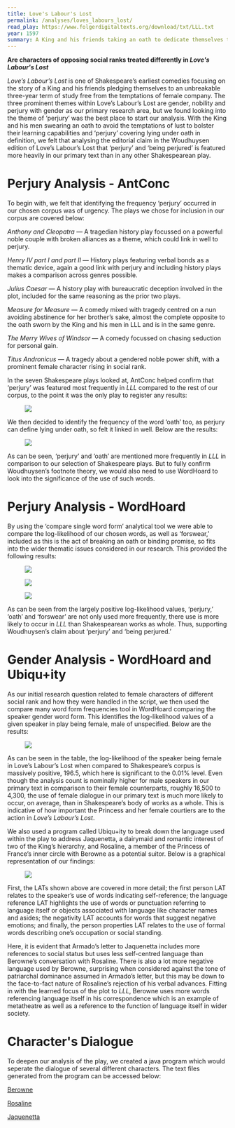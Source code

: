 ```yaml
---
title: Love's Labour's Lost
permalink: /analyses/loves_labours_lost/
read_play: https://www.folgerdigitaltexts.org/download/txt/LLL.txt
year: 1597
summary: A King and his friends taking an oath to dedicate themselves to a life of study and avoid the company of women for three years
---
```


**Are characters of opposing social ranks treated differently in _Love's Labour's Lost_**

_Love’s Labour’s Lost_ is one of Shakespeare’s earliest comedies focusing on the story of a King and his friends pledging themselves to an unbreakable three-year term of study free from the temptations of female company. The three prominent themes within Love’s Labour’s Lost are gender, nobility and perjury with gender as our primary research area, but we found looking into the theme of ‘perjury’ was the best place to start our analysis.  With the King and his men swearing an oath to avoid the temptations of lust to bolster their learning capabilities and ‘perjury’ covering lying under oath in definition, we felt that analysing the editorial claim in the Woudhuysen edition of Love’s Labour’s Lost that ‘perjury’ and ‘being perjured’ is featured more heavily in our primary text than in any other Shakespearean play.


**Perjury Analysis - AntConc**
==============================

To begin with, we felt that identifying the frequency ‘perjury’ occurred in our chosen corpus was of urgency.  The plays we chose for inclusion in our corpus are covered below:

_Anthony and Cleopatra_ — A tragedian history play focussed on a powerful noble couple with broken alliances as a theme, which could link in well to perjury.

_Henry IV part I and part II_ — History plays featuring verbal bonds as a thematic device, again a good link with perjury and including history plays makes a comparison across genres possible.

_Julius Caesar_ — A history play with bureaucratic deception involved in the plot, included for the same reasoning as the prior two plays.

_Measure for Measure_ — A comedy mixed with tragedy centred on a nun avoiding abstinence for her brother’s sake, almost the complete opposite to the oath sworn by the King and his men in LLL and is in the same genre.

_The Merry Wives of Windsor_ — A comedy focussed on chasing seduction for personal gain.

_Titus Andronicus_ — A tragedy about a gendered noble power shift, with a prominent female character rising in social rank.

In the seven Shakespeare plays looked at, AntConc helped confirm that ‘perjury’ was featured most frequently in _LLL_ compared to the rest of our corpus, to the point it was the only play to register any results:

<figure>
<img src="/media/image1.png"/>
</figure>

We then decided to identify the frequency of the word ‘oath’ too, as perjury can define lying under oath, so felt it linked in well. Below are the results:

<figure>
<img src="/media/image2.png"/>
</figure>

As can be seen, ‘perjury’ and ‘oath’ are mentioned more frequently in _LLL_ in comparison to our selection of Shakespeare plays.  But to fully confirm Woudhuysen’s footnote theory, we would also need to use WordHoard to look into the significance of the use of such words.

**Perjury Analysis - WordHoard**
================================

By using the ‘compare single word form’ analytical tool we were able to compare the log-likelihood of our chosen words, as well as ‘forswear,’ included as this is the act of breaking an oath or binding promise, so fits into the wider thematic issues considered in our research.  This provided the following results:

<figure>
<img src="/media/image3.png"/>
</figure>

<figure>
<img src="/media/image4.png"/>
</figure>

<figure>
<img src="/media/image5.png"/>
</figure>

As can be seen from the largely positive log-likelihood values, ‘perjury,’ ‘oath’ and ‘forswear’ are not only used more frequently, there use is more likely to occur in _LLL_ than Shakespearean works as whole.  Thus, supporting Woudhuysen’s claim about ‘perjury’ and ‘being perjured.’




**Gender Analysis - WordHoard and Ubiqu+ity**
=============================================

As our initial research question related to female characters of different social rank and how they were handled in the script, we then used the compare many word form frequencies tool in WordHoard comparing the speaker gender word form.  This identifies the log-likelihood values of a given speaker in play being female, male of unspecified. Below are the results:

<figure>
<img src="/media/image6.png"/>
</figure>

As can be seen in the table, the log-likelihood of the speaker being female in Love’s Labour’s Lost when compared to Shakespeare’s corpus is massively positive, 196.5, which here is significant to the 0.01% level. Even though the analysis count is nominally higher for male speakers in our primary text in comparison to their female counterparts, roughly 16,500 to 4,300, the use of female dialogue in our primary text is much more likely to occur, on average, than in Shakespeare’s body of works as a whole.  This is indicative of how important the Princess and her female courtiers are to the action in _Love’s Labour’s Lost_.

We also used a program called Ubiqu+ity to break down the language used within the play to address Jaquenetta, a dairymaid and romantic interest of two of the King’s hierarchy, and Rosaline, a member of the Princess of France’s inner circle with Berowne as a potential suitor. Below is a graphical representation of our findings:


<figure>
<img src="/media/image7.png"/>
</figure>

First, the LATs shown above are covered in more detail; the first person LAT relates to the speaker’s use of words indicating self-reference; the language reference LAT highlights the use of words or punctuation referring to language itself or objects associated with language like character names and asides; the negativity LAT accounts for words that suggest negative emotions; and finally, the person properties LAT relates to the use of formal words describing one’s occupation or social standing.

Here, it is evident that Armado’s letter to Jaquenetta includes more references to social status but uses less self-centred language than Berowne’s conversation with Rosaline.  There is also a lot more negative language used by Berowne, surprising when considered against the tone of patriarchal dominance assumed in Armado’s letter, but this may be down to the face-to-fact nature of Rosaline’s rejection of his verbal advances.  Fitting in with the learned focus of the plot to _LLL_, Berowne uses more words referencing language itself in his correspondence which is an example of metatheatre as well as a reference to the function of language itself in wider society. 


**Character's Dialogue**
========================

To deepen our analysis of the play, we created a java program which would seperate the dialogue of several different characters. The text files generated from the program can be accessed below:

[Berowne](berowne.txt)

[Rosaline](rosaline.txt)

[Jaquenetta](jaquenetta.txt)

